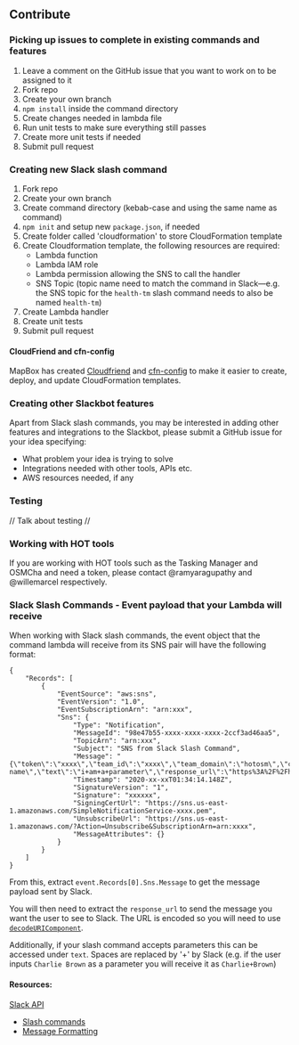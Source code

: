 ## Contribute
### Picking up issues to complete in existing commands and features
1. Leave a comment on the GitHub issue that you want to work on to be assigned to it
2. Fork repo
3. Create your own branch
4. `npm install` inside the command directory
5. Create changes needed in lambda file
6. Run unit tests to make sure everything still passes
7. Create more unit tests if needed
8. Submit pull request

### Creating new Slack slash command
1. Fork repo
2. Create your own branch
3. Create command directory (kebab-case and using the same name as command)
4. `npm init` and setup new `package.json`, if needed
5. Create folder called 'cloudformation' to store CloudFormation template
6. Create Cloudformation template, the following resources are required:
    * Lambda function
    * Lambda IAM role
    * Lambda permission allowing the SNS to call the handler
    * SNS Topic (topic name need to match the command in Slack—e.g. the SNS topic for the `health-tm` slash command needs to also be named `health-tm`)
7. Create Lambda handler
8. Create unit tests
9. Submit pull request

#### CloudFriend and cfn-config
MapBox has created [Cloudfriend](https://github.com/mapbox/cloudfriend) and [cfn-config](https://github.com/mapbox/cfn-config) to make it easier to create, deploy, and update CloudFormation templates.

### Creating other Slackbot features
Apart from Slack slash commands, you may be interested in adding other features and integrations to the Slackbot, please submit a GitHub issue for your idea specifying:
  + What problem your idea is trying to solve
  + Integrations needed with other tools, APIs etc.
  + AWS resources needed, if any

### Testing
// Talk about testing //


### Working with HOT tools
If you are working with HOT tools such as the Tasking Manager and OSMCha and need a token, please contact @ramyaragupathy and @willemarcel respectively.

### Slack Slash Commands - Event payload that your Lambda will receive 
When working with Slack slash commands, the event object that the command lambda will receive from its SNS pair will have the following format:
```
{
    "Records": [
        {
            "EventSource": "aws:sns",
            "EventVersion": "1.0",
            "EventSubscriptionArn": "arn:xxx",
            "Sns": {
                "Type": "Notification",
                "MessageId": "98e47b55-xxxx-xxxx-xxxx-2ccf3ad46aa5",
                "TopicArn": "arn:xxx",
                "Subject": "SNS from Slack Slash Command",
                "Message": "{\"token\":\"xxxx\",\"team_id\":\"xxxx\",\"team_domain\":\"hotosm\",\"channel_id\":\"xxxx\",\"channel_name\":\"xxxx\",\"user_id\":\"xxxx\",\"user_name\":\"xxxx\",\"command\":\"%2Fcommand-name\",\"text\":\"i+am+a+parameter\",\"response_url\":\"https%3A%2F%2Fhooks.slack.com%2Fcommands%2FT042xxxx%2F1268895xxxxx3%2FxqsA9bJP5JnteuIv8VWou6u8\",\"trigger_id\":\"1267317526581.xxxx.dce29256095d10e5a4c261ed8f57b848\"}",
                "Timestamp": "2020-xx-xxT01:34:14.148Z",
                "SignatureVersion": "1",
                "Signature": "xxxxxx",
                "SigningCertUrl": "https://sns.us-east-1.amazonaws.com/SimpleNotificationService-xxxx.pem",
                "UnsubscribeUrl": "https://sns.us-east-1.amazonaws.com/?Action=Unsubscribe&SubscriptionArn=arn:xxxx",
                "MessageAttributes": {}
            }
        }
    ]
}
```
From this, extract `event.Records[0].Sns.Message` to get the message payload sent by Slack.

You will then need to extract the `response_url` to send the message you want the user to see to Slack. The URL is encoded so you will need to use [`decodeURIComponent`](https://developer.mozilla.org/en-US/docs/Web/JavaScript/Reference/Global_Objects/decodeURIComponent). 

Additionally, if your slash command accepts parameters this can be accessed under `text`. Spaces are replaced by '+' by Slack (e.g. if the user inputs `Charlie Brown` as a parameter you will receive it as `Charlie+Brown`)


#### Resources:
[Slack API](https://api.slack.com/)
- [Slash commands](https://api.slack.com/interactivity/slash-commands)
- [Message Formatting](https://api.slack.com/reference/surfaces/formatting)